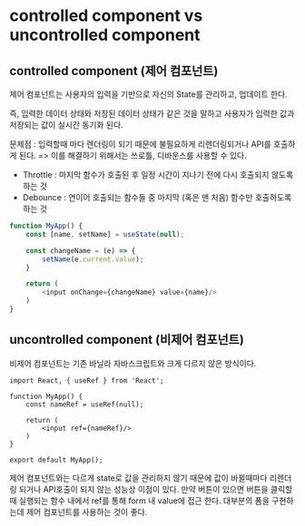 # controlled component vs uncontrolled component
## controlled component (제어 컴포넌트)
제어 컴포넌트는 사용자의 입력을 기반으로 자신의 State를 관리하고, 업데이트 한다.

즉, 입력한 데이터 상태와 저장된 데이터 상태가 같은 것을 말하고 사용자가 입력한 값과 저장되는 값이 실시간 동기화 된다. 

문제점 : 입력할때 마다 렌더링이 되기 때문에 불필요하게 리렌더링되거나 API를 호출하게 된다.
=> 이를 해결하기 위해서는 쓰로틀, 디바운스를 사용할 수 있다. 
- Throttle : 마지막 함수가 호출된 후 일정 시간이 지나기 전에 다시 호출되지 않도록 하는 것
- Debounce : 연이어 호출되는 함수들 중 마지막 (혹은 맨 처음) 함수만 호출하도록 하는 것

```js
function MyApp() {
    const [name, setName] = useState(null);

    const changeName = (e) => {
        setName(e.current.value);
    }

    return (
        <input onChange={changeName} value={name}/>
    )
}
```

## uncontrolled component (비제어 컴포넌트)
비제어 컴포넌트는 기존 바닐라 자바스크립트와 크게 다르지 않은 방식이다.

```
import React, { useRef } from 'React';

function MyApp() {
    const nameRef = useRef(null);

    return (
        <input ref={nameRef}/>
    )
}

export default MyApp();
```
제어 컴포넌트와는 다르게 state로 값을 관리하지 않기 때문에 값이 바뀔때마다 리렌더링 되거나 API호출이 되지 않는 성능상
이점이 있다. 만약 버튼이 있으면 버튼을 클릭할때 실행되는 함수 내에서 ref를 통해 form 내 value에 접근 한다.
대부분의 폼을 구현하는데 제어 컴포넌트를 사용하는 것이 좋다. 